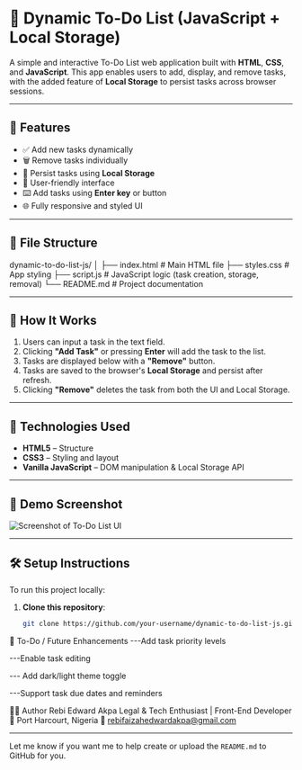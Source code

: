 # 📝 Dynamic To-Do List (JavaScript + Local Storage)

A simple and interactive To-Do List web application built with **HTML**, **CSS**, and **JavaScript**. This app enables users to add, display, and remove tasks, with the added feature of **Local Storage** to persist tasks across browser sessions.

---

## 🔧 Features

- ✅ Add new tasks dynamically
- 🗑️ Remove tasks individually
- 💾 Persist tasks using **Local Storage**
- 🎯 User-friendly interface
- ⌨️ Add tasks using **Enter key** or button
- 🌐 Fully responsive and styled UI

---

## 📂 File Structure

dynamic-to-do-list-js/
│
├── index.html # Main HTML file
├── styles.css # App styling
├── script.js # JavaScript logic (task creation, storage, removal)
└── README.md # Project documentation


---

## 🚀 How It Works

1. Users can input a task in the text field.
2. Clicking **"Add Task"** or pressing **Enter** will add the task to the list.
3. Tasks are displayed below with a **"Remove"** button.
4. Tasks are saved to the browser's **Local Storage** and persist after refresh.
5. Clicking **"Remove"** deletes the task from both the UI and Local Storage.

---

## 🧠 Technologies Used

- **HTML5** – Structure
- **CSS3** – Styling and layout
- **Vanilla JavaScript** – DOM manipulation & Local Storage API

---

## 🔄 Demo Screenshot

![Screenshot of To-Do List UI](https://via.placeholder.com/600x350.png?text=To-Do+List+App+Preview)

---

## 🛠️ Setup Instructions

To run this project locally:

1. **Clone this repository**:
   ```bash
   git clone https://github.com/your-username/dynamic-to-do-list-js.git

   
📌 To-Do / Future Enhancements
 ---Add task priority levels

 ---Enable task editing

--- Add dark/light theme toggle

 ---Support task due dates and reminders

👩‍💻 Author
Rebi Edward Akpa
Legal & Tech Enthusiast | Front-End Developer
📍 Port Harcourt, Nigeria
📧 rebifaizahedwardakpa@gmail.com

---

Let me know if you want me to help create or upload the `README.md` to GitHub for you.

